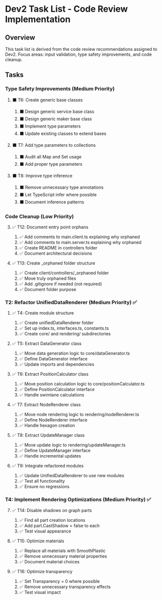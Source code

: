 # Dev2 Task List - Code Review Implementation

## Overview

This task list is derived from the code review recommendations assigned to Dev2. Focus areas: input validation, type safety improvements, and code cleanup.

## Tasks

### Type Safety Improvements (Medium Priority)

1. ⬛ T6: Create generic base classes

   1. ⬛ Design generic service base class
   2. ⬛ Design generic maker base class
   3. ⬛ Implement type parameters
   4. ⬛ Update existing classes to extend bases

2. ⬛ T7: Add type parameters to collections

   1. ⬛ Audit all Map and Set usage
   2. ⬛ Add proper type parameters

3. ⬛ T8: Improve type inference

   1. ⬛ Remove unnecessary type annotations
   2. ⬛ Let TypeScript infer where possible
   3. ⬛ Document inference patterns

### Code Cleanup (Low Priority)

3. ✅ T12: Document entry point orphans

   1. ✅ Add comments to main.client.ts explaining why orphaned
   2. ✅ Add comments to main.server.ts explaining why orphaned
   3. ✅ Create README in controllers folder
   4. ✅ Document architectural decisions

4. ✅ T13: Create \_orphaned folder structure
   1. ✅ Create client/controllers/\_orphaned folder
   2. ✅ Move truly orphaned files
   3. ✅ Add .gitignore if needed (not required)
   4. ✅ Document folder purpose

### T2: Refactor UnifiedDataRenderer (Medium Priority) ✅

1. ✅ T4: Create module structure

   1. ✅ Create unifiedDataRenderer folder
   2. ✅ Set up index.ts, interfaces.ts, constants.ts
   3. ✅ Create core/ and rendering/ subdirectories

2. ✅ T5: Extract DataGenerator class

   1. ✅ Move data generation logic to core/dataGenerator.ts
   2. ✅ Define DataGenerator interface
   3. ✅ Update imports and dependencies

3. ✅ T6: Extract PositionCalculator class

   1. ✅ Move position calculation logic to core/positionCalculator.ts
   2. ✅ Define PositionCalculator interface
   3. ✅ Handle swimlane calculations

4. ✅ T7: Extract NodeRenderer class

   1. ✅ Move node rendering logic to rendering/nodeRenderer.ts
   2. ✅ Define NodeRenderer interface
   3. ✅ Handle hexagon creation

5. ✅ T8: Extract UpdateManager class

   1. ✅ Move update logic to rendering/updateManager.ts
   2. ✅ Define UpdateManager interface
   3. ✅ Handle incremental updates

6. ✅ T9: Integrate refactored modules

   1. ✅ Update UnifiedDataRenderer to use new modules
   2. ✅ Test all functionality
   3. ✅ Ensure no regressions

### T4: Implement Rendering Optimizations (Medium Priority) ✅

7. ✅ T14: Disable shadows on graph parts

   1. ✅ Find all part creation locations
   2. ✅ Add part.CastShadow = false to each
   3. ✅ Test visual appearance

8. ✅ T15: Optimize materials

   1. ✅ Replace all materials with SmoothPlastic
   2. ✅ Remove unnecessary material properties
   3. ✅ Document material choices

9. ✅ T16: Optimize transparency

   1. ✅ Set Transparency = 0 where possible
   2. ✅ Remove unnecessary transparency effects
   3. ✅ Test visual impact
